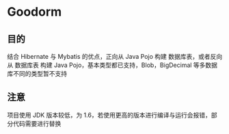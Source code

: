 # Goodorm

## 目的

结合 Hibernate 与 Mybatis 的优点，正向从 Java Pojo 构建 数据库表，或者反向从 数据库表 构建 Java Pojo，基本类型都已支持，Blob，BigDecimal 等多数据库不同的类型暂不支持



## 注意

项目使用 JDK 版本较低，为 1.6，若使用更高的版本进行编译与运行会报错，部分代码需要进行替换
